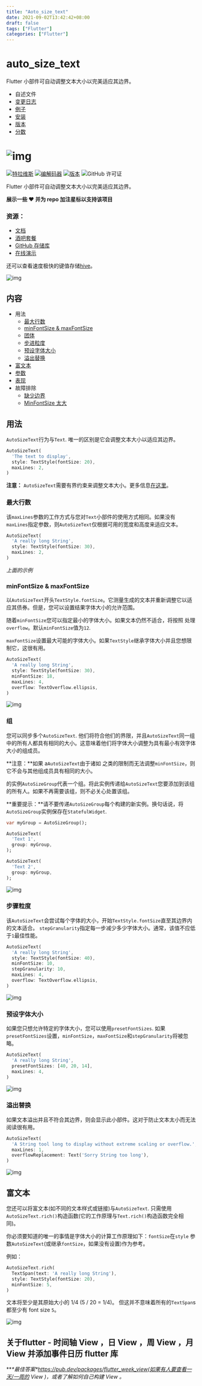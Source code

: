 ```yaml
---
title: "Aoto_size_text"
date: 2021-09-02T13:42:42+08:00
draft: false
tags: ["Flutter"]
categories: ["Flutter"]
---
```


# auto_size_text

Flutter 小部件可自动调整文本大小以完美适应其边界。

- 自述文件
- [变更日志](https://pub.dev/packages/auto_size_text/changelog)
- [例子](https://pub.dev/packages/auto_size_text/example)
- [安装](https://pub.dev/packages/auto_size_text/install)
- [版本](https://pub.dev/packages/auto_size_text/versions)
- [分数](https://pub.dev/packages/auto_size_text/score)

# ![img](https://raw.githubusercontent.com/leisim/auto_size_text/master/.github/art/logo.svg?sanitize=true) 

[![特拉维斯](https://luckly007.oss-cn-beijing.aliyuncs.com/image/master.svg)](https://travis-ci.com/leisim/auto_size_text) [![编解码器](https://luckly007.oss-cn-beijing.aliyuncs.com/image/badge.svg)](https://codecov.io/gh/leisim/auto_size_text) [![版本](https://luckly007.oss-cn-beijing.aliyuncs.com/image/auto_size_text.svg)](https://pub.dev/packages/auto_size_text) ![GitHub 许可证](https://luckly007.oss-cn-beijing.aliyuncs.com/image/license-MIT-blue.svg)

Flutter 小部件可自动调整文本大小以完美适应其边界。

**展示一些 ❤️ 并为 repo 加注星标以支持该项目**

### 资源：

- [文档](https://pub.dev/documentation/auto_size_text/latest/auto_size_text/AutoSizeText-class.html)
- [酒吧套餐](https://pub.dev/packages/auto_size_text)
- [GitHub 存储库](https://github.com/leisim/auto_size_text)
- [在线演示](https://appetize.io/app/w352kxbnz51c6pfvxrdvxcb3xw?device=nexus5&scale=100&orientation=landscape&osVersion=8.1&deviceColor=black)

还可以查看速度极快的键值存储[hive](https://github.com/leisim/hive)。

![img](https://raw.githubusercontent.com/leisim/auto_size_text/master/.github/art/maxlines.gif)

## 内容

- 用法
  - [最大行数](https://pub.dev/packages/auto_size_text#maxlines)
  - [minFontSize & maxFontSize](https://pub.dev/packages/auto_size_text#minfontsize--maxfontsize)
  - [团体](https://pub.dev/packages/auto_size_text#group)
  - [步进粒度](https://pub.dev/packages/auto_size_text#stepgranularity)
  - [预设字体大小](https://pub.dev/packages/auto_size_text#presetfontsizes)
  - [溢出替换](https://pub.dev/packages/auto_size_text#overflowreplacement)
- [富文本](https://pub.dev/packages/auto_size_text#rich-text)
- [参数](https://pub.dev/packages/auto_size_text#parameters)
- [表现](https://pub.dev/packages/auto_size_text#performance)
- 故障排除
  - [缺少边界](https://pub.dev/packages/auto_size_text#missing-bounds)
  - [MinFontSize 太大](https://pub.dev/packages/auto_size_text#minfontsize-too-large)

## 用法

`AutoSizeText`行为与`Text`. 唯一的区别是它会调整文本大小以适应其边界。

```dart
AutoSizeText(
  'The text to display',
  style: TextStyle(fontSize: 20),
  maxLines: 2,
)
```

**注意：** `AutoSizeText`需要有界约束来调整文本大小。更多信息[在这里](https://pub.dev/packages/auto_size_text#troubleshooting)。

### 最大行数

该`maxLines`参数的工作方式与您对`Text`小部件的使用方式相同。如果没有`maxLines`指定参数，则`AutoSizeText`仅根据可用的宽度和高度来适应文本。

```dart
AutoSizeText(
  'A really long String',
  style: TextStyle(fontSize: 30),
  maxLines: 2,
)
```

*上面的示例*

### minFontSize & maxFontSize 

以`AutoSizeText`开头`TextStyle.fontSize`。它测量生成的文本并重新调整它以适应其债券。但是，您可以设置结果字体大小的允许范围。

随着`minFontSize`您可以指定最小的字体大小。如果文本仍然不适合，将按照 处理`overflow`。默认`minFontSize`值为`12`.

`maxFontSize`设置最大可能的字体大小。如果`TextStyle`继承字体大小并且您想限制它，这很有用。

```dart
AutoSizeText(
  'A really long String',
  style: TextStyle(fontSize: 30),
  minFontSize: 18,
  maxLines: 4,
  overflow: TextOverflow.ellipsis,
)
```

![img](https://raw.githubusercontent.com/leisim/auto_size_text/master/.github/art/minfontsize.gif)

### 组

您可以同步多个`AutoSizeText`. 他们将符合他们的界限，并且`AutoSizeText`同一组中的所有人都具有相同的大小。这意味着他们将字体大小调整为具有最小有效字体大小的组成员。

**注意：**如果 a`AutoSizeText`由于诸如 之类的限制而无法调整`minFontSize`，则它不会与其他组成员具有相同的大小。

的实例`AutoSizeGroup`代表一个组。将此实例传递给`AutoSizeText`您要添加到该组的所有人。如果不再需要该组，则不必关心处置该组。

**重要提示：**请不要传递`AutoSizeGroup`每个构建的新实例。换句话说，将`AutoSizeGroup`实例保存在`StatefulWidget`.

```dart
var myGroup = AutoSizeGroup();

AutoSizeText(
  'Text 1',
  group: myGroup,
);

AutoSizeText(
  'Text 2',
  group: myGroup,
);
```

![img](https://raw.githubusercontent.com/leisim/auto_size_text/master/.github/art/group.gif)

### 步骤粒度

该`AutoSizeText`会尝试每个字体的大小，开始`TextStyle.fontSize`直至其边界内的文本适合。
`stepGranularity`指定每一步减少多少字体大小。通常，该值不应低于`1`最佳性能。

```dart
AutoSizeText(
  'A really long String',
  style: TextStyle(fontSize: 40),
  minFontSize: 10,
  stepGranularity: 10,
  maxLines: 4,
  overflow: TextOverflow.ellipsis,
)
```

![img](https://raw.githubusercontent.com/leisim/auto_size_text/master/.github/art/stepgranularity.gif)

### 预设字体大小

如果您只想允许特定的字体大小，您可以使用`presetFontSizes`. 如果`presetFontSizes`设置，`minFontSize`，`maxFontSize`和`stepGranularity`将被忽略。

```dart
AutoSizeText(
  'A really long String',
  presetFontSizes: [40, 20, 14],
  maxLines: 4,
)
```

![img](https://raw.githubusercontent.com/leisim/auto_size_text/master/.github/art/presetfontsizes.gif)

### 溢出替换

如果文本溢出并且不符合其边界，则会显示此小部件。这对于防止文本太小而无法阅读很有用。

```dart
AutoSizeText(
  'A String tool long to display without extreme scaling or overflow.',
  maxLines: 1,
  overflowReplacement: Text('Sorry String too long'),
)
```

![img](https://raw.githubusercontent.com/leisim/auto_size_text/master/.github/art/overflowreplacement.gif)

## 富文本

您还可以将富文本(如不同的文本样式或链接)与`AutoSizeText`. 只需使用`AutoSizeText.rich()`构造函数(它的工作原理与`Text.rich()`构造函数完全相同)。

你必须要知道的唯一的事情是字体大小的计算工作原理如下：`fontSize`在`style` 参数`AutoSizeText`(或继承`fontSize`，如果没有设置)作为参考。

例如：

```dart
AutoSizeText.rich(
  TextSpan(text: 'A really long String'),
  style: TextStyle(fontSize: 20),
  minFontSize: 5,
)
```

文本将至少是其原始大小的 1/4 (5 / 20 = 1/4)。
但这并不意味着所有的`TextSpan`s 都至少有 font size `5`。

![img](https://raw.githubusercontent.com/leisim/auto_size_text/master/.github/art/maxlines_rich.gif)

## **关于flutter - 时间轴 View ，日 View ，周 View ，月 View 并添加事件日历 flutter 库**

***\*最佳答案\**https://pub.dev/packages/flutter_week_view(如果有人要查看一天/一周的 View )，或者了解如何自己构建 View 。**

